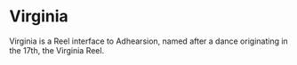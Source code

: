 Virginia
==========================

Virginia is a Reel interface to Adhearsion, named after a dance originating in the 17th, the Virginia Reel.
